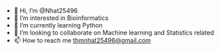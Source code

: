 - 👋 Hi, I’m @Nhat25496
- 👀 I’m interested in Bioinformatics
- 🌱 I’m currently learning Python
- 💞️ I’m looking to collaborate on Machine learning and Statistics related
- 📫 How to reach me thmnhat25496@gmail.com

<!---
Nhat25496/Nhat25496 is a ✨ special ✨ repository because its `README.md` (this file) appears on your GitHub profile.
You can click the Preview link to take a look at your changes.
--->
